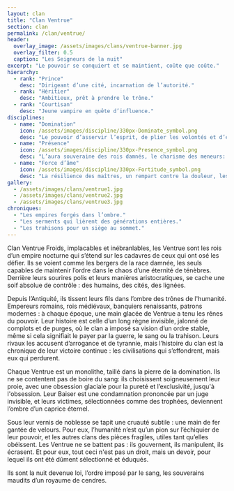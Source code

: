 ```yaml
---
layout: clan
title: "Clan Ventrue"
section: clan
permalink: /clan/ventrue/
header:
  overlay_image: /assets/images/clans/ventrue-banner.jpg
  overlay_filter: 0.5
  caption: "Les Seigneurs de la nuit"
excerpt: "Le pouvoir se conquiert et se maintient, coûte que coûte."
hierarchy:
  - rank: "Prince"
    desc: "Dirigeant d’une cité, incarnation de l’autorité."
  - rank: "Héritier"
    desc: "Ambitieux, prêt à prendre le trône."
  - rank: "Courtisan"
    desc: "Jeune vampire en quête d’influence."
disciplines:
  - name: "Domination"
    icon: /assets/images/discipline/330px-Dominate_symbol.png
    desc: "Le pouvoir d’asservir l’esprit, de plier les volontés et d’éteindre la rébellion dans les regards."
  - name: "Présence"
    icon: /assets/images/discipline/330px-Presence_symbol.png
    desc: "L’aura souveraine des rois damnés, le charisme des meneurs: cette force irrésistible qui attire, soumet ou inspire la dévotion la plus aveugle."
  - name: "Force d’âme"
    icon: /assets/images/discipline/330px-Fortitude_symbol.png
    desc: "La résilience des maîtres, un rempart contre la douleur, les blessures et la mort elle-même."
gallery:
  - /assets/images/clans/ventrue1.jpg
  - /assets/images/clans/ventrue2.jpg
  - /assets/images/clans/ventrue3.jpg
chroniques:
  - "Les empires forgés dans l’ombre."
  - "Les serments qui lièrent des générations entières."
  - "Les trahisons pour un siège au sommet."
---
```


Clan Ventrue
Froids, implacables et inébranlables, les Ventrue sont les rois d’un empire nocturne qui s’étend sur les cadavres de ceux qui ont osé les défier. Ils se voient comme les bergers de la race damnée, les seuls capables de maintenir l’ordre dans le chaos d’une éternité de ténèbres. Derrière leurs sourires polis et leurs manières aristocratiques, se cache une soif absolue de contrôle : des humains, des cités, des lignées.

Depuis l’Antiquité, ils tissent leurs fils dans l’ombre des trônes de l'humanité. Empereurs romains, rois médiévaux, banquiers renaissants, patrons modernes : à chaque époque, une main glacée de Ventrue a tenu les rênes du pouvoir. Leur histoire est celle d’un long règne invisible, jalonné de complots et de purges, où le clan a imposé sa vision d’un ordre stable, même si cela signifiait le payer par la guerre, le sang ou la trahison. Leurs rivaux les accusent d’arrogance et de tyrannie, mais l’histoire du clan est la chronique de leur victoire continue : les civilisations qui s’effondrent, mais eux qui perdurent.

Chaque Ventrue est un monolithe, taillé dans la pierre de la domination. Ils ne se contentent pas de boire du sang: ils choisissent soigneusement leur proie, avec une obsession glaciale pour la pureté et l’exclusivité, jusqu'à l'obsession. Leur Baiser est une condamnation prononcée par un juge invisible, et leurs victimes, sélectionnées comme des trophées, deviennent l’ombre d’un caprice éternel.

Sous leur vernis de noblesse se tapit une cruauté subtile : une main de fer gantée de velours. Pour eux, l’humanité n’est qu’un pion sur l’échiquier de leur pouvoir, et les autres clans des pièces fragiles, utiles tant qu’elles obéissent. Les Ventrue ne se battent pas : ils gouvernent, ils manipulent, ils écrasent. Et pour eux, tout ceci n'est pas un droit, mais un devoir, pour lequel ils ont été dûment sélectionné et éduqués.

Ils sont la nuit devenue loi, l’ordre imposé par le sang, les souverains maudits d’un royaume de cendres.

